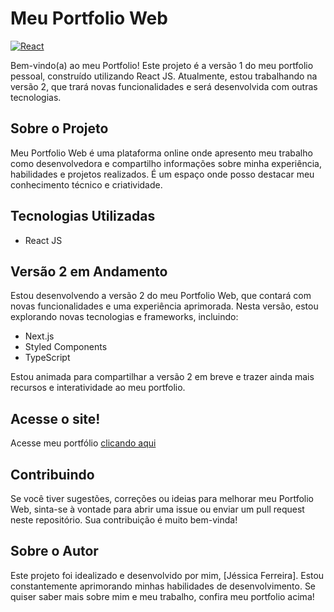 # Meu Portfolio Web

[![React](https://img.shields.io/badge/React-17.0.2-blue)](https://reactjs.org/)

Bem-vindo(a) ao meu Portfolio! Este projeto é a versão 1 do meu portfolio pessoal, construído utilizando React JS. Atualmente, estou trabalhando na versão 2, que trará novas funcionalidades e será desenvolvida com outras tecnologias.

## Sobre o Projeto

Meu Portfolio Web é uma plataforma online onde apresento meu trabalho como desenvolvedora e compartilho informações sobre minha experiência, habilidades e projetos realizados. É um espaço onde posso destacar meu conhecimento técnico e criatividade.

## Tecnologias Utilizadas

- React JS

## Versão 2 em Andamento

Estou desenvolvendo a versão 2 do meu Portfolio Web, que contará com novas funcionalidades e uma experiência aprimorada. Nesta versão, estou explorando novas tecnologias e frameworks, incluindo:

- Next.js
- Styled Components
- TypeScript

Estou animada para compartilhar a versão 2 em breve e trazer ainda mais recursos e interatividade ao meu portfolio.

## Acesse o site!
Acesse meu portfólio [clicando aqui](https://arts-jessica-ferreira.vercel.app/)

## Contribuindo

Se você tiver sugestões, correções ou ideias para melhorar meu Portfolio Web, sinta-se à vontade para abrir uma issue ou enviar um pull request neste repositório. Sua contribuição é muito bem-vinda!

## Sobre o Autor

Este projeto foi idealizado e desenvolvido por mim, [Jéssica Ferreira]. Estou constantemente aprimorando minhas habilidades de desenvolvimento. Se quiser saber mais sobre mim e meu trabalho, confira meu portfolio acima!

